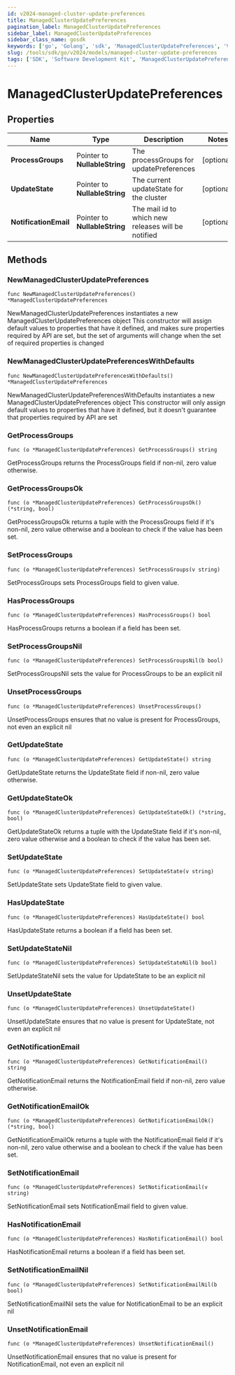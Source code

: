 ```yaml
---
id: v2024-managed-cluster-update-preferences
title: ManagedClusterUpdatePreferences
pagination_label: ManagedClusterUpdatePreferences
sidebar_label: ManagedClusterUpdatePreferences
sidebar_class_name: gosdk
keywords: ['go', 'Golang', 'sdk', 'ManagedClusterUpdatePreferences', 'V2024ManagedClusterUpdatePreferences'] 
slug: /tools/sdk/go/v2024/models/managed-cluster-update-preferences
tags: ['SDK', 'Software Development Kit', 'ManagedClusterUpdatePreferences', 'V2024ManagedClusterUpdatePreferences']
---
```


# ManagedClusterUpdatePreferences

## Properties

Name | Type | Description | Notes
------------ | ------------- | ------------- | -------------
**ProcessGroups** | Pointer to **NullableString** | The processGroups for updatePreferences | [optional] 
**UpdateState** | Pointer to **NullableString** | The current updateState for the cluster | [optional] 
**NotificationEmail** | Pointer to **NullableString** | The mail id to which new releases will be notified | [optional] 

## Methods

### NewManagedClusterUpdatePreferences

`func NewManagedClusterUpdatePreferences() *ManagedClusterUpdatePreferences`

NewManagedClusterUpdatePreferences instantiates a new ManagedClusterUpdatePreferences object
This constructor will assign default values to properties that have it defined,
and makes sure properties required by API are set, but the set of arguments
will change when the set of required properties is changed

### NewManagedClusterUpdatePreferencesWithDefaults

`func NewManagedClusterUpdatePreferencesWithDefaults() *ManagedClusterUpdatePreferences`

NewManagedClusterUpdatePreferencesWithDefaults instantiates a new ManagedClusterUpdatePreferences object
This constructor will only assign default values to properties that have it defined,
but it doesn't guarantee that properties required by API are set

### GetProcessGroups

`func (o *ManagedClusterUpdatePreferences) GetProcessGroups() string`

GetProcessGroups returns the ProcessGroups field if non-nil, zero value otherwise.

### GetProcessGroupsOk

`func (o *ManagedClusterUpdatePreferences) GetProcessGroupsOk() (*string, bool)`

GetProcessGroupsOk returns a tuple with the ProcessGroups field if it's non-nil, zero value otherwise
and a boolean to check if the value has been set.

### SetProcessGroups

`func (o *ManagedClusterUpdatePreferences) SetProcessGroups(v string)`

SetProcessGroups sets ProcessGroups field to given value.

### HasProcessGroups

`func (o *ManagedClusterUpdatePreferences) HasProcessGroups() bool`

HasProcessGroups returns a boolean if a field has been set.

### SetProcessGroupsNil

`func (o *ManagedClusterUpdatePreferences) SetProcessGroupsNil(b bool)`

 SetProcessGroupsNil sets the value for ProcessGroups to be an explicit nil

### UnsetProcessGroups
`func (o *ManagedClusterUpdatePreferences) UnsetProcessGroups()`

UnsetProcessGroups ensures that no value is present for ProcessGroups, not even an explicit nil
### GetUpdateState

`func (o *ManagedClusterUpdatePreferences) GetUpdateState() string`

GetUpdateState returns the UpdateState field if non-nil, zero value otherwise.

### GetUpdateStateOk

`func (o *ManagedClusterUpdatePreferences) GetUpdateStateOk() (*string, bool)`

GetUpdateStateOk returns a tuple with the UpdateState field if it's non-nil, zero value otherwise
and a boolean to check if the value has been set.

### SetUpdateState

`func (o *ManagedClusterUpdatePreferences) SetUpdateState(v string)`

SetUpdateState sets UpdateState field to given value.

### HasUpdateState

`func (o *ManagedClusterUpdatePreferences) HasUpdateState() bool`

HasUpdateState returns a boolean if a field has been set.

### SetUpdateStateNil

`func (o *ManagedClusterUpdatePreferences) SetUpdateStateNil(b bool)`

 SetUpdateStateNil sets the value for UpdateState to be an explicit nil

### UnsetUpdateState
`func (o *ManagedClusterUpdatePreferences) UnsetUpdateState()`

UnsetUpdateState ensures that no value is present for UpdateState, not even an explicit nil
### GetNotificationEmail

`func (o *ManagedClusterUpdatePreferences) GetNotificationEmail() string`

GetNotificationEmail returns the NotificationEmail field if non-nil, zero value otherwise.

### GetNotificationEmailOk

`func (o *ManagedClusterUpdatePreferences) GetNotificationEmailOk() (*string, bool)`

GetNotificationEmailOk returns a tuple with the NotificationEmail field if it's non-nil, zero value otherwise
and a boolean to check if the value has been set.

### SetNotificationEmail

`func (o *ManagedClusterUpdatePreferences) SetNotificationEmail(v string)`

SetNotificationEmail sets NotificationEmail field to given value.

### HasNotificationEmail

`func (o *ManagedClusterUpdatePreferences) HasNotificationEmail() bool`

HasNotificationEmail returns a boolean if a field has been set.

### SetNotificationEmailNil

`func (o *ManagedClusterUpdatePreferences) SetNotificationEmailNil(b bool)`

 SetNotificationEmailNil sets the value for NotificationEmail to be an explicit nil

### UnsetNotificationEmail
`func (o *ManagedClusterUpdatePreferences) UnsetNotificationEmail()`

UnsetNotificationEmail ensures that no value is present for NotificationEmail, not even an explicit nil

